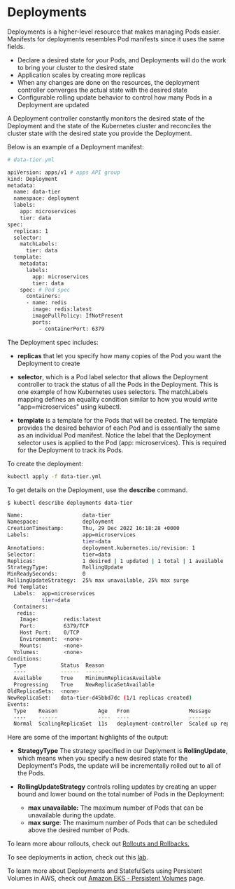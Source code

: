 
# Deployments 

Deployments is a higher-level resource that makes managing Pods easier. Manifests for deployments resembles Pod manifests since it uses the same fields.

- Declare a desired state for your Pods, and Deployments will do the work to bring your cluster to the desired state
- Application scales by creating more replicas
- When any changes are done on the resources, the deployment controller converges the actual state with the desired state
- Configurable rolling update behavior to control how many Pods in a Deployment are updated 

A Deployment controller constantly monitors the desired state of the Deployment and the state of the Kubernetes cluster and reconciles the cluster state with the desired state you provide the Deployment. 

Below is an example of a Deployment manifest:

```bash
# data-tier.yml

apiVersion: apps/v1 # apps API group
kind: Deployment
metadata:
  name: data-tier
  namespace: deployment
  labels:
    app: microservices
    tier: data
spec:
  replicas: 1
  selector:
    matchLabels:
      tier: data
  template:
    metadata:
      labels:
        app: microservices
        tier: data
    spec: # Pod spec
      containers:
      - name: redis
        image: redis:latest
        imagePullPolicy: IfNotPresent
        ports:
          - containerPort: 6379  
```

The Deployment spec includes:

- **replicas** that let you specify how many copies of the Pod you want the Deployment to create

- **selector**, which is a Pod label selector that allows the Deployment controller to track the status of all the Pods in the Deployment. This is one example of how Kubernetes uses selectors. The matchLabels mapping defines an equality condition similar to how you would write "app=microservices" using kubectl. 

- **template** is a template for the Pods that will be created. The template provides the desired behavior of each Pod and is essentially the same as an individual Pod manifest. Notice the label that the Deployment selector uses is applied to the Pod (app: microservices). This is required for the Deployment to track its Pods.

To create the deployment:

```bash
kubectl apply -f data-tier.yml
```

To get details on the Deployment, use the **describe** command.

```bash
$ kubectl describe deployments data-tier  

Name:                   data-tier
Namespace:              deployment
CreationTimestamp:      Thu, 29 Dec 2022 16:18:28 +0000
Labels:                 app=microservices
                        tier=data
Annotations:            deployment.kubernetes.io/revision: 1
Selector:               tier=data
Replicas:               1 desired | 1 updated | 1 total | 1 available | 0 unavailable
StrategyType:           RollingUpdate
MinReadySeconds:        0
RollingUpdateStrategy:  25% max unavailable, 25% max surge
Pod Template:
  Labels:  app=microservices
           tier=data
  Containers:
   redis:
    Image:        redis:latest
    Port:         6379/TCP
    Host Port:    0/TCP
    Environment:  <none>
    Mounts:       <none>
  Volumes:        <none>
Conditions:
  Type           Status  Reason
  ----           ------  ------
  Available      True    MinimumReplicasAvailable
  Progressing    True    NewReplicaSetAvailable
OldReplicaSets:  <none>
NewReplicaSet:   data-tier-d45bbd7dc (1/1 replicas created)
Events:
  Type    Reason             Age   From                   Message
  ----    ------             ----  ----                   -------
  Normal  ScalingReplicaSet  11s   deployment-controller  Scaled up replica set data-tier-d45bbd7dc to 1
```

Here are some of the important highlights of the output:

- **StrategyType**
The strategy specified in our Deplyment is **RollingUpdate**, which means when you specify a new desired state for the Deployment's Pods, the update will be incrementally rolled out to all of the Pods.

- **RollingUpdateStrategy**
controls rolling updates by creating an upper bound and lower bound on the total number of Pods in the Deployment:
    - **max unavailable:** The maximum number of Pods that can be unavailable during the update.
    - **max surge**: The maximum number of Pods that can be scheduled above the desired number of Pods.

To learn more abour rollouts, check out [Rollouts and Rollbacks.](./019-Rollouts-and-Rollbacks.md)

To see deployments in action, check out this [lab](../../lab43_Deployments/README.md).

To learn more about Deployments and StatefulSets using Persistent Volumes in AWS, check out [Amazon EKS - Persistent Volumes](pages/04-Kubernetes/056-EKS-Persistent-Volumes.md) page.

